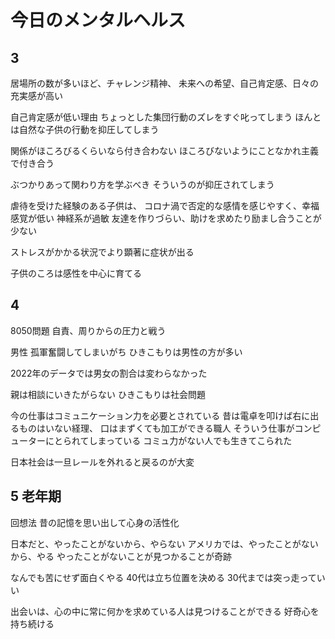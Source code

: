 # 今日のメンタルヘルス

## 3

居場所の数が多いほど、チャレンジ精神、
未来への希望、自己肯定感、日々の充実感が高い

自己肯定感が低い理由
ちょっとした集団行動のズレをすぐ叱ってしまう
ほんとは自然な子供の行動を抑圧してしまう

関係がほころびるくらいなら付き合わない
ほころびないようにことなかれ主義で付き合う

ぶつかりあって関わり方を学ぶべき
そういうのが抑圧されてしまう

虐待を受けた経験のある子供は、
コロナ渦で否定的な感情を感じやすく、幸福感覚が低い
神経系が過敏
友達を作りづらい、助けを求めたり励まし合うことが少ない

ストレスがかかる状況でより顕著に症状が出る

子供のころは感性を中心に育てる


## 4

8050問題
自責、周りからの圧力と戦う

男性 孤軍奮闘してしまいがち
ひきこもりは男性の方が多い

2022年のデータでは男女の割合は変わらなかった

親は相談にいきたがらない
ひきこもりは社会問題

今の仕事はコミュニケーション力を必要とされている
昔は電卓を叩けば右に出るものはいない経理、
口はまずくても加工ができる職人
そういう仕事がコンピューターにとられてしまっている
コミュ力がない人でも生きてこられた

日本社会は一旦レールを外れると戻るのが大変

## 5 老年期

回想法
昔の記憶を思い出して心身の活性化

日本だと、やったことがないから、やらない
アメリカでは、やったことがないから、やる
やったことがないことが見つかることが奇跡

なんでも苦にせず面白くやる
40代は立ち位置を決める
30代までは突っ走っていい

出会いは、心の中に常に何かを求めている人は見つけることができる
好奇心を持ち続ける
